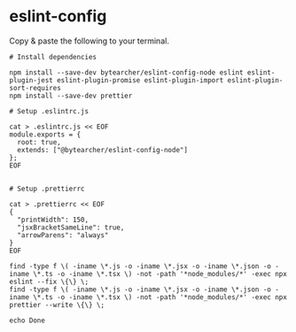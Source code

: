 # eslint-config

Copy & paste the following to your terminal.

    # Install dependencies

    npm install --save-dev bytearcher/eslint-config-node eslint eslint-plugin-jest eslint-plugin-promise eslint-plugin-import eslint-plugin-sort-requires
    npm install --save-dev prettier

    # Setup .eslintrc.js

    cat > .eslintrc.js << EOF 
    module.exports = {
      root: true,
      extends: ["@bytearcher/eslint-config-node"]
    };
    EOF
    

    # Setup .prettierrc

    cat > .prettierrc << EOF 
    {
      "printWidth": 150,
      "jsxBracketSameLine": true,
      "arrowParens": "always"
    }
    EOF
    
    find -type f \( -iname \*.js -o -iname \*.jsx -o -iname \*.json -o -iname \*.ts -o -iname \*.tsx \) -not -path '*node_modules/*' -exec npx eslint --fix \{\} \;
    find -type f \( -iname \*.js -o -iname \*.jsx -o -iname \*.json -o -iname \*.ts -o -iname \*.tsx \) -not -path '*node_modules/*' -exec npx prettier --write \{\} \;
    
    echo Done
    
